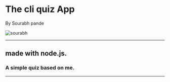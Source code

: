 
# The cli quiz App
By Sourabh pande

 ![sourabh](https://img.shields.io/badge/Sourabh--Pande-JS--Developer-green)

---
## made with node.js.
### A simple quiz based on me. 

---